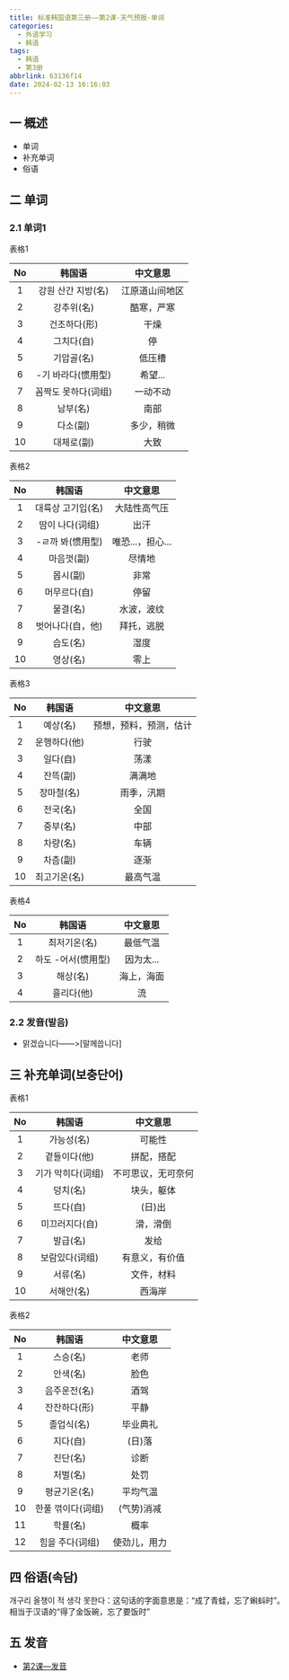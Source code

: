 ```yaml
---
title: 标准韩国语第三册——第2课-天气预报-单词
categories:
  - 外语学习
  - 韩语
tags:
  - 韩语
  - 第3册
abbrlink: 63136f14
date: 2024-02-13 16:16:03
---
```

## 一 概述

* 单词
* 补充单词
* 俗语

<!--more-->

## 二  单词

### 2.1 单词1

表格1

|  No  |       韩国语        |    中文意思    |
| :--: | :-----------------: | :------------: |
|  1   | 강원 산간 지방(名)  | 江原道山间地区 |
|  2   |     강추위(名)      |   酷寒，严寒   |
|  3   |    건조하다(形)     |      干燥      |
|  4   |     그치다(自)      |       停       |
|  5   |     기압골(名)      |     低压槽     |
|  6   | -기 바라다(惯用型)  |    希望...     |
|  7   | 꼼짝도 못하다(词组) |    一动不动    |
|  8   |      남부(名)       |      南部      |
|  9   |      다소(副)       |   多少，稍微   |
|  10  |     대체로(副)      |      大致      |

表格2

|  No  |      韩国语       |     中文意思     |
| :--: | :---------------: | :--------------: |
|  1   | 대륙상 고기입(名) |   大陆性高气压   |
|  2   |  땀이 나다(词组)  |       出汗       |
|  3   | -ㄹ까 봐(惯用型)  | 唯恐...，担心... |
|  4   |    마음껏(副)     |      尽情地      |
|  5   |     몹시(副)      |       非常       |
|  6   |   머무르다(自)    |       停留       |
|  7   |     물결(名)      |    水波，波纹    |
|  8   | 벗어나다(自，他)  |    拜托，逃脱    |
|  9   |     습도(名)      |       湿度       |
|  10  |     영상(名)      |       零上       |

表格3

|  No  |    韩国语    |        中文意思        |
| :--: | :----------: | :--------------------: |
|  1   |   예상(名)   | 预想，预料，预测，估计 |
|  2   | 운행하다(他) |          行驶          |
|  3   |   일다(自)   |          荡漾          |
|  4   |   잔뜩(副)   |         满满地         |
|  5   |  장마철(名)  |       雨季，汛期       |
|  6   |   전국(名)   |          全国          |
|  7   |   중부(名)   |          中部          |
|  8   |   차량(名)   |          车辆          |
|  9   |   차츰(副)   |          逐渐          |
|  10  | 최고기온(名) |        最高气温        |

表格4

|  No  |       韩国语       |  中文意思  |
| :--: | :----------------: | :--------: |
|  1   |    최저기온(名)    |  最低气温  |
|  2   | 하도 -어서(惯用型) | 因为太...  |
|  3   |      해상(名)      | 海上，海面 |
|  4   |     흘리다(他)     |     流     |

### 2.2 发音(발음)

* 맑겠습니다——>[말께씁니다]

## 三 补充单词(보충단어)

表格1

|  No  |      韩国语       |      中文意思      |
| :--: | :---------------: | :----------------: |
|  1   |    가능성(名)     |       可能性       |
|  2   |   곁들이다(他)    |     拼配，搭配     |
|  3   | 기가 막히다(词组) | 不可思议，无可奈何 |
|  4   |     덩치(名)      |     块头，躯体     |
|  5   |     뜨다(自)      |       (日)出       |
|  6   |  미끄러지다(自)   |      滑，滑倒      |
|  7   |     발급(名)      |        发给        |
|  8   |  보람있다(词组)   |   有意义，有价值   |
|  9   |     서류(名)      |     文件，材料     |
|  10  |    서해안(名)     |       西海岸       |

表格2

|  No  |      韩国语       |   中文意思   |
| :--: | :---------------: | :----------: |
|  1   |     스승(名)      |     老师     |
|  2   |     안색(名)      |     脸色     |
|  3   |   음주운전(名)    |     酒驾     |
|  4   |   잔잔하다(形)    |     平静     |
|  5   |    졸업식(名)     |   毕业典礼   |
|  6   |     지다(自)      |    (日)落    |
|  7   |     진단(名)      |     诊断     |
|  8   |     처벌(名)      |     处罚     |
|  9   |   평균기온(名)    |   平均气温   |
|  10  | 한풀 꺾이다(词组) |  (气势)消减  |
|  11  |     학률(名)      |     概率     |
|  12  |  힘을 주다(词组)  | 使劲儿，用力 |

## 四 俗语(속담)

개구리 올챙이 적 생각 못한다：这句话的字面意思是：“成了青蛙，忘了蝌蚪时”。相当于汉语的“得了金饭碗，忘了要饭时”

## 五 发音

* [第2课—发音][1]



[1]:https://biz.cli.im/Pcview?name=https%3A%2F%2Fbiz.cli.im%2Ftest%2FLR388485%3Fcoding%3DJ1bmxU%26qrurl%3Dhttp%253A%252F%252Fqr31.cn%252FJ1bmxU%26gtype%3D2&time=1